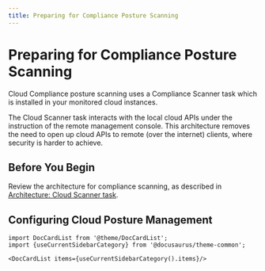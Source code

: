 ```yaml
---
title: Preparing for Compliance Posture Scanning
---
```


# Preparing for Compliance Posture Scanning

Cloud Compliance posture scanning uses a Compliance Scanner task which is installed in your monitored cloud instances.  

The Cloud Scanner task interacts with the local cloud APIs under the instruction of the remote management console. This architecture removes the need to open up cloud APIs to remote (over the internet) clients, where security is harder to achieve.

## Before You Begin

Review the architecture for compliance scanning, as described in [Architecture: Cloud Scanner task](../architecture/cloudscanner).


## Configuring Cloud Posture Management

```mdx-code-block
import DocCardList from '@theme/DocCardList';
import {useCurrentSidebarCategory} from '@docusaurus/theme-common';

<DocCardList items={useCurrentSidebarCategory().items}/>
```